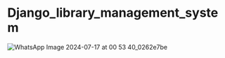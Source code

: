 # Django_library_management_system
![WhatsApp Image 2024-07-17 at 00 53 40_0262e7be](https://github.com/user-attachments/assets/5bb03677-608c-42f6-b0d8-ec09483714ef)
